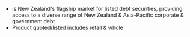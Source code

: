 - is New Zealand's flagship market for listed debt securities, providing access to a diverse range of New Zealand & Asia-Pacific corporate & government debt
- Product quoted/listed includes retail & whole 